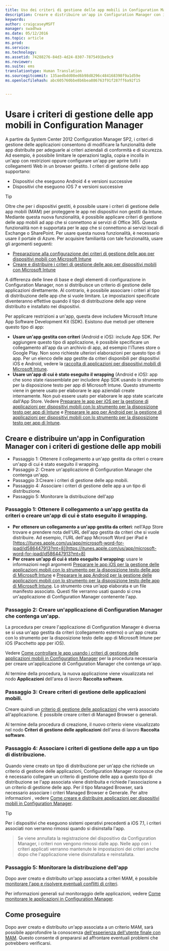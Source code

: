 ```yaml
---
title: Uso dei criteri di gestione delle app mobili in Configuration Manager
description: Creare e distribuire un'app in Configuration Manager con i criteri di gestione delle app mobili (MAM).
keywords: 
author: craigcaseyMSFT
manager: swadhwa
ms.date: 05/12/2016
ms.topic: article
ms.prod: 
ms.service: 
ms.technology: 
ms.assetid: 74288276-84d3-4d24-8307-7875491be9c9
ms.reviewer: 
ms.suite: ems
translationtype: Human Translation
ms.sourcegitcommit: 135aedbdd08ed6b98d8296c484168398f9a1d59e
ms.openlocfilehash: abc605760bbe8b6bea886763f91f287ff6a92f15


---
```


# Usare i criteri di gestione delle app mobili in Configuration Manager
A partire da System Center 2012 Configuration Manager SP2, i criteri di gestione delle applicazioni consentono di modificare la funzionalità delle app distribuite per adeguarle ai criteri aziendali di conformità e di sicurezza. Ad esempio, è possibile limitare le operazioni taglia, copia e incolla in un'app con restrizioni oppure configurare un'app per aprire tutti i collegamenti Web in un browser gestito. I criteri di gestione delle app supportano:

- Dispositivi che eseguono Android 4 e versioni successive
- Dispositivi che eseguono iOS 7 e versioni successive

> [!TIP]
> Oltre che per i dispositivi gestiti, è possibile usare i criteri di gestione delle app mobili (MAM) per proteggere le app nei dispositivi non gestiti da Intune. Mediante questa nuova funzionalità, è possibile applicare criteri di gestione delle app mobili ad app che si connettono ai servizi di Office 365. Questa funzionalità non è supportata per le app che si connettono ai servizi locali di Exchange o SharePoint.
Per usare questa nuova funzionalità, è necessario usare il portale di Azure. Per acquisire familiarità con tale funzionalità, usare gli argomenti seguenti:
- [Preparazione alla configurazione dei criteri di gestione delle app per dispositivi mobili con Microsoft Intune](https://docs.microsoft.com/en-us/intune/deploy-use/get-ready-to-configure-mobile-app-management-policies-with-microsoft-intune)
- [Creare e distribuire i criteri di gestione delle app per dispositivi mobili con Microsoft Intune](https://docs.microsoft.com/en-us/intune/deploy-use/create-and-deploy-mobile-app-management-policies-with-microsoft-intune)

A differenza delle linee di base e degli elementi di configurazione in Configuration Manager, non si distribuisce un criterio di gestione delle applicazioni direttamente. Al contrario, è possibile associare i criteri al tipo di distribuzione delle app che si vuole limitare. Le impostazioni specificate diventeranno effettive quando il tipo di distribuzione delle app viene distribuito e installato nei dispositivi.

Per applicare restrizioni a un'app, questa deve includere Microsoft Intune App Software Development Kit (SDK). Esistono due metodi per ottenere questo tipo di app:

- **Usare un'app gestita con criteri** (Android e iOS): include App SDK. Per aggiungere questo tipo di applicazione, è possibile specificare un collegamento all'app da un archivio di app, ad esempio l'iTunes store o Google Play. Non sono richieste ulteriori elaborazioni per questo tipo di app. Per un elenco delle app gestite da criteri disponibili per dispositivi iOS e Android, vedere la [raccolta di applicazioni per dispositivi mobili di Microsoft Intune](https://www.microsoft.com/en-us/cloud-platform/microsoft-intune-partners).
- **Usare un'app di cui è stato eseguito il wrapping** (Android e iOS): app che sono state riassemblate per includere App SDK usando lo strumento per la disposizione testo per app di Microsoft Intune. Questo strumento viene in genere usato per elaborare le app aziendali create internamente. Non può essere usato per elaborare le app state scaricate dall'App Store. Vedere [Preparare le app per iOS per la gestione di applicazioni per dispositivi mobili con lo strumento per la disposizione testo per app di Intune](https://docs.microsoft.com/en-us/intune/deploy-use/prepare-ios-apps-for-mobile-application-management-with-the-microsoft-intune-app-wrapping-tool) e [Preparare le app per Android per la gestione di applicazioni per dispositivi mobili con lo strumento per la disposizione testo per app di Intune](https://docs.microsoft.com/en-us/intune/deploy-use/prepare-android-apps-for-mobile-application-management-with-the-microsoft-intune-app-wrapping-tool).

## Creare e distribuire un'app in Configuration Manager con i criteri di gestione delle app mobili

- Passaggio 1: Ottenere il collegamento a un'app gestita da criteri o creare un'app di cui è stato eseguito il wrapping.
- Passaggio 2: Creare un'applicazione di Configuration Manager che contenga un'app.
- Passaggio 3:Creare i criteri di gestione delle app mobili.
- Passaggio 4: Associare i criteri di gestione delle app a un tipo di distribuzione.
- Passaggio 5: Monitorare la distribuzione dell'app

### Passaggio 1: Ottenere il collegamento a un'app gestita da criteri o creare un'app di cui è stato eseguito il wrapping.
- **Per ottenere un collegamento a un'app gestita da criteri**: nell'App Store trovare e prendere nota dell'URL dell'app gestita da criteri che si vuole distribuire.
Ad esempio, l'URL dell'app Microsoft Word per iPad è [https://itunes.apple.com/us/app/microsoft-word-for-ipad/id586447913?mt=8](https://itunes.apple.com/us/app/microsoft-word-for-ipad/id586447913?mt=8)
- **Per creare un'app di cui è stato eseguito il wrapping:** usare le informazioni negli argomenti [Preparare le app iOS per la gestione delle applicazioni mobili con lo strumento per la disposizione testo delle app di Microsoft Intune](https://docs.microsoft.com/en-us/intune/deploy-use/prepare-ios-apps-for-mobile-application-management-with-the-microsoft-intune-app-wrapping-tool) e [Preparare le app Android per la gestione delle applicazioni mobili con lo strumento per la disposizione testo delle app di Microsoft Intune](https://docs.microsoft.com/en-us/intune/deploy-use/prepare-android-apps-for-mobile-application-management-with-the-microsoft-intune-app-wrapping-tool). Lo strumento crea un'app elaborata e un file manifesto associato. Questi file verranno usati quando si crea un'applicazione di Configuration Manager contenente l'app.

### Passaggio 2: Creare un'applicazione di Configuration Manager che contenga un'app.
La procedura per creare l'applicazione di Configuration Manager è diversa se si usa un'app gestita da criteri (collegamento esterno) o un'app creata con lo strumento per la disposizione testo delle app di Microsoft Intune per iOS (Pacchetto app per iOS).

Vedere [Come controllare le app usando i criteri di gestione delle applicazioni mobili in Configuration Manager](https://technet.microsoft.com/en-us/library/mt131414.aspx?f=255&MSPPError=-2147217396#BKMK_Step2) per la procedura necessaria per creare un'applicazione di Configuration Manager che contenga un'app.

Al termine della procedura, la nuova applicazione viene visualizzata nel nodo **Applicazioni** dell'area di lavoro **Raccolta software**.

### Passaggio 3: Creare criteri di gestione delle applicazioni mobili.
Creare quindi un [criterio di gestione delle applicazioni](https://technet.microsoft.com/en-us/library/mt131414.aspx?f=255&MSPPError=-2147217396#bkmk_step3) che verrà associato all'applicazione. È possibile creare criteri di Managed Browser o generali.

Al termine della procedura di creazione, il nuovo criterio viene visualizzato nel nodo **Criteri di gestione delle applicazioni** dell'area di lavoro **Raccolta software**.

### Passaggio 4: Associare i criteri di gestione delle app a un tipo di distribuzione.
Quando viene creato un tipo di distribuzione per un'app che richiede un criterio di gestione delle applicazioni, Configuration Manager riconosce che è necessario collegare un criterio di gestione delle app a questo tipo di distribuzione se l'app associata viene distribuita e richiede l'associazione a un criterio di gestione delle app. Per il tipo Managed Browser, sarà necessario associare i criteri Managed Browser e Generale. Per altre informazioni , vedere [Come creare e distribuire applicazioni per dispositivi mobili in Configuration Manager](https://technet.microsoft.com/en-us/library/dn469410.aspx).

> [!TIP]
> Per i dispositivi che eseguono sistemi operativi precedenti a iOS 7.1, i criteri associati non verranno rimossi quando si disinstalla l'app.

> Se viene annullata la registrazione del dispositivo da Configuration Manager, i criteri non vengono rimossi dalle app. Nelle app con i criteri applicati verranno mantenute le impostazioni dei criteri anche dopo che l'applicazione viene disinstallata e reinstallata.


### Passaggio 5: Monitorare la distribuzione dell'app
Dopo aver creato e distribuito un'app associata a criteri MAM, è possibile [monitorare l'app e risolvere eventuali conflitti di criteri](https://technet.microsoft.com/en-us/library/mt131414.aspx?f=255&MSPPError=-2147217396#BKMK_Step5).

Per informazioni generali sul monitoraggio delle applicazioni, vedere [Come monitorare le applicazioni in Configuration Manager](https://technet.microsoft.com/en-us/library/gg682201.aspx).

## Come proseguire

Dopo aver creato e distribuito un'app associata a un criterio MAM, sarà possibile approfondire la conoscenza [dell'esperienza dell'utente finale con MAM](end-user-experience-mam.md). Questo consente di prepararsi ad affrontare eventuali problemi che potrebbero verificarsi.



<!--HONumber=Jul16_HO3-->


